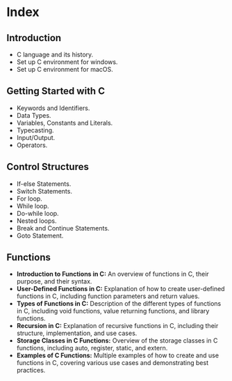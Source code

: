 # Index

## Introduction

- C language and its history.
- Set up C environment for windows.
- Set up C environment for macOS.

## Getting Started with C

- Keywords and Identifiers.
- Data Types.
- Variables, Constants and Literals.
- Typecasting.
- Input/Output.
- Operators.

## Control Structures

- If-else Statements.
- Switch Statements.
- For loop.
- While loop.
- Do-while loop.
- Nested loops.
- Break and Continue Statements.
- Goto Statement.

## Functions

- __Introduction to Functions in C:__ An overview of functions in C, their purpose, and their syntax.
- __User-Defined Functions in C:__ Explanation of how to create user-defined functions in C, including function parameters and return values.
- __Types of Functions in C:__ Description of the different types of functions in C, including void functions, value returning functions, and library functions.
- __Recursion in C:__ Explanation of recursive functions in C, including their structure, implementation, and use cases.
- __Storage Classes in C Functions:__ Overview of the storage classes in C functions, including auto, register, static, and extern.
- __Examples of C Functions:__ Multiple examples of how to create and use functions in C, covering various use cases and demonstrating best practices.
